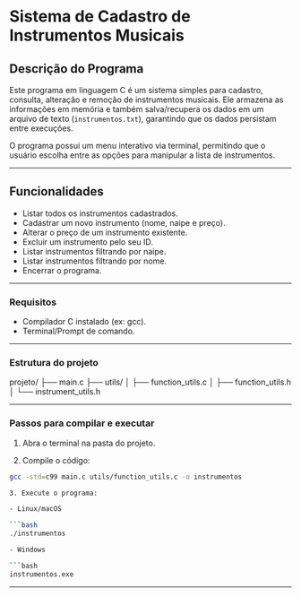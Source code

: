 # Sistema de Cadastro de Instrumentos Musicais

## Descrição do Programa

Este programa em linguagem C é um sistema simples para cadastro, consulta, alteração e remoção de instrumentos musicais. Ele armazena as informações em memória e também salva/recupera os dados em um arquivo de texto (`instrumentos.txt`), garantindo que os dados persistam entre execuções.

O programa possui um menu interativo via terminal, permitindo que o usuário escolha entre as opções para manipular a lista de instrumentos.

---

## Funcionalidades

- Listar todos os instrumentos cadastrados.
- Cadastrar um novo instrumento (nome, naipe e preço).
- Alterar o preço de um instrumento existente.
- Excluir um instrumento pelo seu ID.
- Listar instrumentos filtrando por naipe.
- Listar instrumentos filtrando por nome.
- Encerrar o programa.

---

### Requisitos

- Compilador C instalado (ex: gcc).
- Terminal/Prompt de comando.

---

### Estrutura do projeto

projeto/
├── main.c
├── utils/
│ ├── function_utils.c
│ ├── function_utils.h
│ └── instrument_utils.h

---

### Passos para compilar e executar

1. Abra o terminal na pasta do projeto.

2. Compile o código:

````bash
gcc -std=c99 main.c utils/function_utils.c -o instrumentos

3. Execute o programa:

- Linux/macOS

```bash
./instrumentos

- Windows

```bash
instrumentos.exe
````

---
